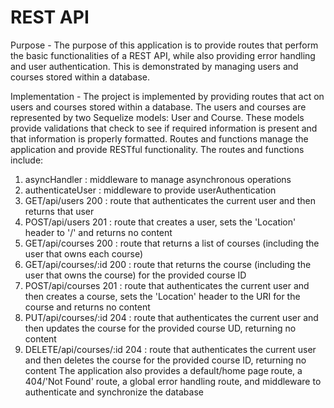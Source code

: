 # REST API

Purpose  - The purpose of this application is to provide routes that perform
the basic functionalities of a REST API, while also providing error handling
and user authentication. This is demonstrated by managing users and courses
stored within a database.

Implementation - The project is implemented by providing routes that act on
users and courses stored within a database. The users and courses are
represented by two Sequelize models: User and Course. These models provide
validations that check to see if required information is present and that
information is properly formatted. Routes and functions manage the application
and provide RESTful functionality. The routes and functions include:
1. asyncHandler : middleware to manage asynchronous operations
2. authenticateUser : middleware to provide userAuthentication
3. GET/api/users 200 : route that authenticates the current user and then returns that user
4. POST/api/users 201 : route that creates a user, sets the 'Location' header to '/' and returns no content
5. GET/api/courses 200 : route that returns a list of courses (including the user that owns each course)
6. GET/api/courses/:id 200 : route that returns the course (including the user that owns the course) for the provided course ID
7. POST/api/courses 201 : route that authenticates the current user and then creates a course, sets the 'Location' header to the URI for the course and returns no content
8. PUT/api/courses/:id 204 : route that authenticates the current user and then updates the course for the provided course UD, returning no content
9. DELETE/api/courses/:id 204 : route that authenticates the current user and then deletes the course for the provided course ID, returning no content
The application also provides a default/home page route, a 404/'Not Found' route, a global error handling route, and middleware to authenticate and synchronize the database 
